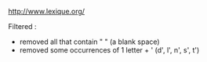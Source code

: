 http://www.lexique.org/


Filtered :
- removed all that contain " " (a blank space)
- removed some occurrences of 1 letter + ' (d', l', n', s', t')